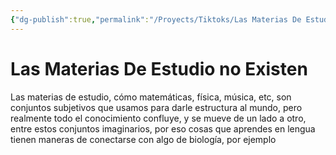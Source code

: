 ```yaml
---
{"dg-publish":true,"permalink":"/Proyects/Tiktoks/Las Materias De Estudio no Existen/","title":"Las materias de estudio no existen","tags":["NoteType/KanbanNote"],"created":"2023-09-22T16:57:16.539-05:00","updated":"2023-09-22T17:00:02.300-05:00"}
---
```



# Las Materias De Estudio no Existen

Las materias de estudio, cómo matemáticas, física, música, etc, son conjuntos subjetivos que usamos para darle estructura al mundo, pero realmente todo el conocimiento confluye, y se mueve de un lado a otro, entre estos conjuntos imaginarios, por eso cosas que aprendes en lengua tienen maneras de conectarse con algo de biología, por ejemplo
